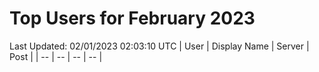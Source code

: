 # Top Users for February 2023
Last Updated: 02/01/2023 02:03:10 UTC
| User | Display Name | Server | Post |
| -- | -- | -- | -- |
